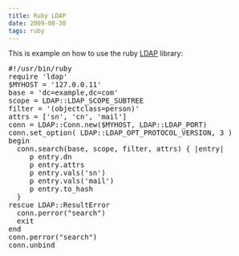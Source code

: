 ```yaml
---
title: Ruby LDAP
date: 2009-08-30
tags: ruby
---
```

This is example on how to use the ruby [LDAP][ldaplink] library:

<pre class="sh_ruby">
#!/usr/bin/ruby
require 'ldap'
$MYHOST = '127.0.0.11'
base = 'dc=example,dc=com'
scope = LDAP::LDAP_SCOPE_SUBTREE
filter = '(objectclass=person)'
attrs = ['sn', 'cn', 'mail']
conn = LDAP::Conn.new($MYHOST, LDAP::LDAP_PORT)
conn.set_option( LDAP::LDAP_OPT_PROTOCOL_VERSION, 3 )
begin
  conn.search(base, scope, filter, attrs) { |entry|
     p entry.dn
     p entry.attrs
     p entry.vals('sn')
     p entry.vals('mail')
     p entry.to_hash
  }
rescue LDAP::ResultError
  conn.perror("search")
  exit
end
conn.perror("search")
conn.unbind
</pre>

[ldaplink]: http://www.docunext.com/

